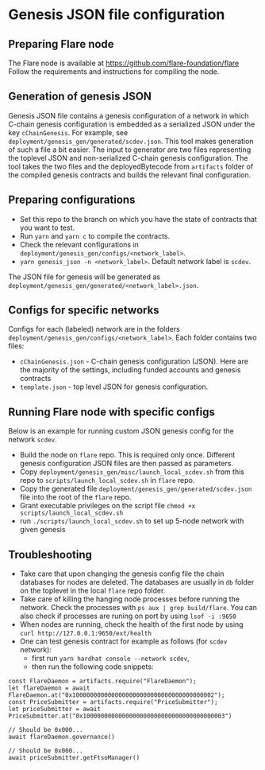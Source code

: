 # Genesis JSON file configuration

## Preparing Flare node

The Flare node is available at https://github.com/flare-foundation/flare
Follow the requirements and instructions for compiling the node.

## Generation of genesis JSON

Genesis JSON file contains a genesis configuration of a network in which C-chain genesis configuration is 
embedded as a serialized JSON under the key `cChainGenesis`. For example, see `deployment/genesis_gen/generated/scdev.json`.
This tool makes generation of such a file a bit easier. The input to generator are two files representing the toplevel JSON and 
non-serialized C-chain genesis configuration. The tool takes the two files and the deployedBytecode from `artifacts` folder of the compiled genesis contracts and builds the relevant final configuration.

## Preparing configurations

- Set this repo to the branch on which you have the state of contracts that you want to test.
- Run `yarn` and `yarn c` to compile the contracts.
- Check the relevant configurations in `deployment/genesis_gen/configs/<network_label>`.
- `yarn genesis_json -n <network_label>`. Default network label is `scdev`.

The JSON file for genesis will be generated as `deployment/genesis_gen/generated/<network_label>.json`.

## Configs for specific networks

Configs for each (labeled) network are in the folders `deployment/genesis_gen/configs/<network_label>`. Each folder contains two files:
- `cChainGenesis.json` - C-chain genesis configuration (JSON). Here are the majority of the settings, including funded accounts and genesis contracts
- `template.json` - top level JSON for genesis configuration.

## Running Flare node with specific configs

Below is an example for running custom JSON genesis config for the network `scdev`.

- Build the node on `flare` repo. This is required only once. Different genesis configuration JSON files are then passed as parameters.
- Copy `deployment/genesis_gen/misc/launch_local_scdev.sh` from this repo to `scripts/launch_local_scdev.sh` in `flare` repo.
- Copy the generated file `deployment/genesis_gen/generated/scdev.json` file into the root of the `flare` repo.
- Grant executable privileges on the script file `chmod +x scripts/launch_local_scdev.sh`
- run `./scripts/launch_local_scdev.sh` to set up 5-node network with given genesis

## Troubleshooting

- Take care that upon changing the genesis config file the chain databases for nodes are deleted. The databases are usually in `db` folder on the toplevel in the local `flare` repo folder.
- Take care of killing the hanging node processes before running the network. Check the processes with `ps aux | grep build/flare`. You can also check if processes are runing on port by using `lsof -i :9650`
- When nodes are running, check the health of the first node by using `curl http://127.0.0.1:9650/ext/health`
- One can test genesis contract for example as follows (for `scdev` network):
  - first run `yarn hardhat console --network scdev`,
  - then run the following code snippets:
```
const FlareDaemon = artifacts.require("FlareDaemon");
let flareDaemon = await FlareDaemon.at("0x1000000000000000000000000000000000000002");
const PriceSubmitter = artifacts.require("PriceSubmitter");
let priceSubmitter = await PriceSubmitter.at("0x1000000000000000000000000000000000000003")

// Should be 0x000...
await flareDaemon.governance()

// Should be 0x000...
await priceSubmitter.getFtsoManager()
```

